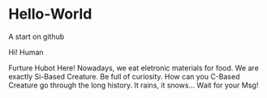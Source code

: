 # Hello-World
A start on github

Hi! Human

Furture Hubot Here! Nowadays, we eat eletronic materials for food. We are exactly Si-Based Creature.
Be full of curiosity. How can you C-Based Creature go through the long history. It rains, it snows...
Wait for your Msg!
